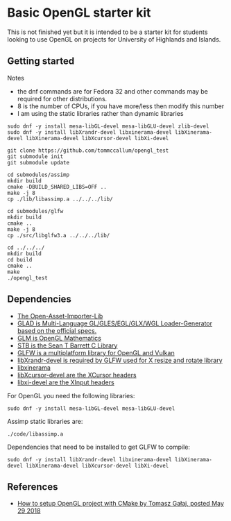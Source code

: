 # Basic OpenGL starter kit

This is not finished yet but it is intended to be a starter kit for students looking to use OpenGL on projects for University of Highlands and Islands.

## Getting started

Notes

* the dnf commands are for Fedora 32 and other commands may be required for other distributions.
* 8 is the number of CPUs, if you have more/less then modify this number
* I am using the static libraries rather than dynamic libraries

```
sudo dnf -y install mesa-libGL-devel mesa-libGLU-devel zlib-devel
sudo dnf -y install libXrandr-devel libxinerama-devel libXinerama-devel libXinerama-devel libXcursor-devel libXi-devel

git clone https://github.com/tommccallum/opengl_test
git submodule init
git submodule update

cd submodules/assimp
mkdir build
cmake -DBUILD_SHARED_LIBS=OFF ..
make -j 8
cp ./lib/libassimp.a ../../../lib/

cd submodules/glfw
mkdir build
cmake ..
make -j 8
cp ./src/libglfw3.a ../../../lib/

cd ../../../
mkdir build
cd build
cmake ..
make
./opengl_test
```

## Dependencies

* [The Open-Asset-Importer-Lib](https://www.assimp.org/)
* [GLAD is Multi-Language GL/GLES/EGL/GLX/WGL Loader-Generator based on the official specs.](https://glad.dav1d.de/)
* [GLM is OpenGL Mathematics](https://glm.g-truc.net/0.9.9/index.html)
* [STB is the Sean T Barrett C Library](https://github.com/nothings/stb)
* [GLFW is a multiplatform library for OpenGL and Vulkan](https://www.glfw.org/)
* [libXrandr-devel is required by GLFW used for X resize and rotate library](https://www.x.org/wiki/libraries/libxrandr/)
* [libxinerama]()
* [libXcursor-devel are the XCursor headers]()
* [libxi-devel are the XInput headers]()

For OpenGL you need the following libraries:
```
sudo dnf -y install mesa-libGL-devel mesa-libGLU-devel
```

Assimp static libraries are:
```
./code/libassimp.a
```

Dependencies that need to be installed to get GLFW to compile:
```
sudo dnf -y install libXrandr-devel libxinerama-devel libXinerama-devel libXinerama-devel libXcursor-devel libXi-devel
```

## References

* [How to setup OpenGL project with CMake by Tomasz Gałaj, posted May 29 2018](https://shot511.github.io/2018-05-29-how-to-setup-opengl-project-with-cmake/)